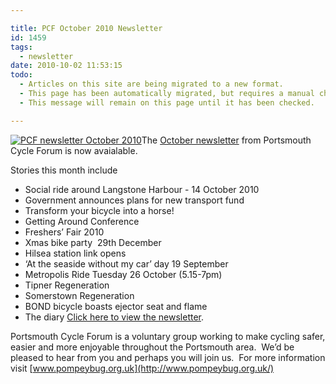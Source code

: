 ```yaml
---

title: PCF October 2010 Newsletter
id: 1459
tags:
  - newsletter
date: 2010-10-02 11:53:15
todo:
  - Articles on this site are being migrated to a new format.
  - This page has been automatically migrated, but requires a manual check-&-tune to ensure the format and links all work as expected.
  - This message will remain on this page until it has been checked.

---
```


[](http://www.pompeybug.co.uk/wp-content/uploads/2010/10/PCF-newsletter-October-2010.jpg)[![](http://www.pompeybug.co.uk/wp-content/uploads/2010/10/PCF-newsletter-October-20101.jpg "PCF newsletter October 2010")](http://www.pompeybug.co.uk/wp-content/uploads/2010/10/PCF-newsletter-October-20101.jpg)The [October newsletter](/assets/PCF-Newsletter-October-2010.pdf "Portsmouth Cycle Forum Newsletter October 2010") from Portsmouth Cycle Forum is now avaialable.

Stories this month include

*   Social ride around Langstone Harbour - 14 October 2010 
*   Government announces plans for new transport fund
*   Transform your bicycle into a horse!
*   Getting Around Conference
*   Freshers’ Fair 2010   
*   Xmas bike party  29th December
*   Hilsea station link opens
*   ‘At the seaside without my car’ day 19 September
*   Metropolis Ride Tuesday 26 October (5.15-7pm)
*   Tipner Regeneration
*   Somerstown Regeneration
*   BOND bicycle boasts ejector seat and flame
*   The diary
[Click here to view the newsletter](http://www.pompeybug.co.uk/wp-content/uploads/2010/10/PCF-Newsletter-October-2010.pdf "Portsmouth Cycle Forum Newsletter October 2010").

Portsmouth Cycle Forum is a voluntary group working to make cycling safer, easier and more enjoyable throughout the Portsmouth area.  We’d be pleased to hear from you and perhaps you will join us.  For more information visit [www.pompeybug.org.uk](http://www.pompeybug.org.uk/)